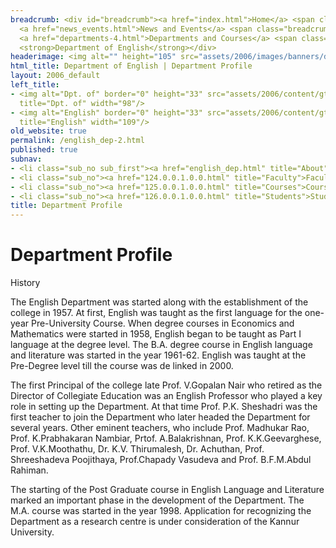 ```yaml
---
breadcrumb: <div id="breadcrumb"><a href="index.html">Home</a> <span class="breadcrumb_spacer">&gt;</span>
  <a href="news_events.html">News and Events</a> <span class="breadcrumb_spacer">&gt;</span>
  <a href="departments-4.html">Departments and Courses</a> <span class="breadcrumb_spacer">&gt;</span>
  <strong>Department of English</strong></div>
headerimage: <img alt="" height="105" src="assets/2006/images/banners/departments.jpg" width="472"/>
html_title: Department of English | Department Profile
layout: 2006_default
left_title:
- <img alt="Dpt. of" border="0" height="33" src="assets/2006/content/gt/fcb6421c7c62628408190d4ca84029e5.png"
  title="Dpt. of" width="98"/>
- <img alt="English" border="0" height="33" src="assets/2006/content/gt/ea21af4705cdbb55fa86a2678edb1e67.png"
  title="English" width="109"/>
old_website: true
permalink: /english_dep-2.html
published: true
subnav:
- <li class="sub_no sub_first"><a href="english_dep.html" title="About">About</a></li>
- <li class="sub_no"><a href="124.0.0.1.0.0.html" title="Faculty">Faculty</a></li>
- <li class="sub_no"><a href="125.0.0.1.0.0.html" title="Courses">Courses</a></li>
- <li class="sub_no"><a href="126.0.0.1.0.0.html" title="Students">Students</a></li>
title: Department Profile
---
```


# Department Profile

History  
  
The English Department was started along with the establishment of the college
in 1957. At first, English was taught as the first language for the one-year
Pre-University Course. When degree courses in Economics and Mathematics were
started in 1958, English began to be taught as Part I language at the degree
level. The B.A. degree course in English language and literature was started
in the year 1961-62. English was taught at the Pre-Degree level till the
course was de linked in 2000.

  
The first Principal of the college late Prof. V.Gopalan Nair who retired as
the Director of Collegiate Education was an English Professor who played a key
role in setting up the Department. At that time Prof. P.K. Sheshadri was the
first teacher to join the Department who later headed the Department for
several years. Other eminent teachers, who include Prof. Madhukar Rao, Prof.
K.Prabhakaran Nambiar, Prtof. A.Balakrishnan, Prof. K.K.Geevarghese, Prof.
V.K.Moothathu, Dr. K.V. Thirumalesh, Dr. Achuthan, Prof. Shreeshadeva
Poojithaya, Prof.Chapady Vasudeva and Prof. B.F.M.Abdul Rahiman.

  
The starting of the Post Graduate course in English Language and Literature
marked an important phase in the development of the Department. The M.A.
course was started in the year 1998. Application for recognizing the
Department as a research centre is under consideration of the Kannur
University.